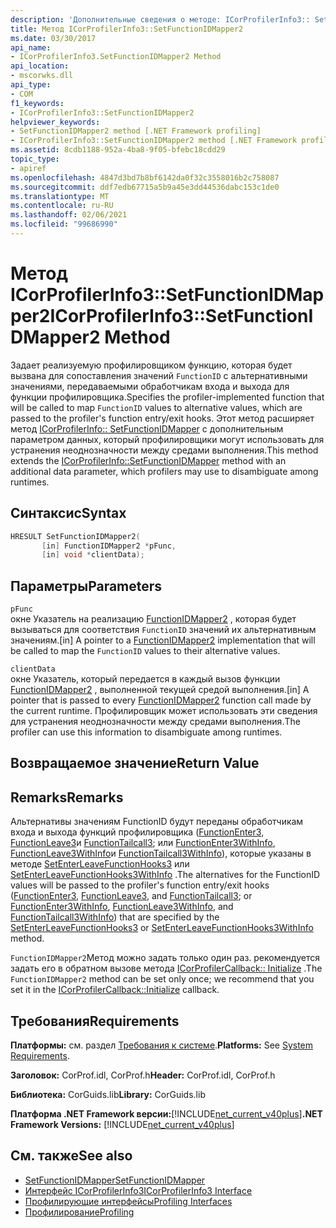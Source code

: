 ```yaml
---
description: 'Дополнительные сведения о методе: ICorProfilerInfo3:: SetFunctionIDMapper2'
title: Метод ICorProfilerInfo3::SetFunctionIDMapper2
ms.date: 03/30/2017
api_name:
- ICorProfilerInfo3.SetFunctionIDMapper2 Method
api_location:
- mscorwks.dll
api_type:
- COM
f1_keywords:
- ICorProfilerInfo3::SetFunctionIDMapper2
helpviewer_keywords:
- SetFunctionIDMapper2 method [.NET Framework profiling]
- ICorProfilerInfo3::SetFunctionIDMapper2 method [.NET Framework profiling]
ms.assetid: 8cdb1188-952a-4ba8-9f05-bfebc18cdd29
topic_type:
- apiref
ms.openlocfilehash: 4847d3bd7b8bf6142da0f32c3558016b2c758087
ms.sourcegitcommit: ddf7edb67715a5b9a45e3dd44536dabc153c1de0
ms.translationtype: MT
ms.contentlocale: ru-RU
ms.lasthandoff: 02/06/2021
ms.locfileid: "99686990"
---
```

# <a name="icorprofilerinfo3setfunctionidmapper2-method"></a><span data-ttu-id="e4f89-103">Метод ICorProfilerInfo3::SetFunctionIDMapper2</span><span class="sxs-lookup"><span data-stu-id="e4f89-103">ICorProfilerInfo3::SetFunctionIDMapper2 Method</span></span>

<span data-ttu-id="e4f89-104">Задает реализуемую профилировщиком функцию, которая будет вызвана для сопоставления значений `FunctionID` с альтернативными значениями, передаваемыми обработчикам входа и выхода для функции профилировщика.</span><span class="sxs-lookup"><span data-stu-id="e4f89-104">Specifies the profiler-implemented function that will be called to map `FunctionID` values to alternative values, which are passed to the profiler's function entry/exit hooks.</span></span> <span data-ttu-id="e4f89-105">Этот метод расширяет метод [ICorProfilerInfo:: SetFunctionIDMapper](icorprofilerinfo-setfunctionidmapper-method.md) с дополнительным параметром данных, который профилировщики могут использовать для устранения неоднозначности между средами выполнения.</span><span class="sxs-lookup"><span data-stu-id="e4f89-105">This method extends the [ICorProfilerInfo::SetFunctionIDMapper](icorprofilerinfo-setfunctionidmapper-method.md) method with an additional data parameter, which profilers may use to disambiguate among runtimes.</span></span>  
  
## <a name="syntax"></a><span data-ttu-id="e4f89-106">Синтаксис</span><span class="sxs-lookup"><span data-stu-id="e4f89-106">Syntax</span></span>  
  
```cpp  
HRESULT SetFunctionIDMapper2(  
       [in] FunctionIDMapper2 *pFunc,  
       [in] void *clientData);  
```  
  
## <a name="parameters"></a><span data-ttu-id="e4f89-107">Параметры</span><span class="sxs-lookup"><span data-stu-id="e4f89-107">Parameters</span></span>  

 `pFunc`  
 <span data-ttu-id="e4f89-108">окне Указатель на реализацию [FunctionIDMapper2](functionidmapper2-function.md) , которая будет вызываться для соответствия `FunctionID` значений их альтернативным значениям.</span><span class="sxs-lookup"><span data-stu-id="e4f89-108">[in] A pointer to a [FunctionIDMapper2](functionidmapper2-function.md) implementation that will be called to map the `FunctionID` values to their alternative values.</span></span>  
  
 `clientData`  
 <span data-ttu-id="e4f89-109">окне Указатель, который передается в каждый вызов функции [FunctionIDMapper2](functionidmapper2-function.md) , выполненной текущей средой выполнения.</span><span class="sxs-lookup"><span data-stu-id="e4f89-109">[in] A pointer that is passed to every [FunctionIDMapper2](functionidmapper2-function.md) function call made by the current runtime.</span></span> <span data-ttu-id="e4f89-110">Профилировщик может использовать эти сведения для устранения неоднозначности между средами выполнения.</span><span class="sxs-lookup"><span data-stu-id="e4f89-110">The profiler can use this information to disambiguate among runtimes.</span></span>  
  
## <a name="return-value"></a><span data-ttu-id="e4f89-111">Возвращаемое значение</span><span class="sxs-lookup"><span data-stu-id="e4f89-111">Return Value</span></span>  
  
## <a name="remarks"></a><span data-ttu-id="e4f89-112">Remarks</span><span class="sxs-lookup"><span data-stu-id="e4f89-112">Remarks</span></span>  

 <span data-ttu-id="e4f89-113">Альтернативы значениям FunctionID будут переданы обработчикам входа и выхода функций профилировщика ([FunctionEnter3](functionenter3-function.md), [FunctionLeave3](functionleave3-function.md)и [FunctionTailcall3](functiontailcall3-function.md); или [FunctionEnter3WithInfo](functionenter3withinfo-function.md), [FunctionLeave3WithInfo](functionleave3withinfo-function.md)и [FunctionTailcall3WithInfo](functiontailcall3withinfo-function.md)), которые указаны в методе [SetEnterLeaveFunctionHooks3](icorprofilerinfo3-setenterleavefunctionhooks3-method.md) или [SetEnterLeaveFunctionHooks3WithInfo](icorprofilerinfo3-setenterleavefunctionhooks3withinfo-method.md) .</span><span class="sxs-lookup"><span data-stu-id="e4f89-113">The alternatives for the FunctionID values will be passed to the profiler's function entry/exit hooks ([FunctionEnter3](functionenter3-function.md), [FunctionLeave3](functionleave3-function.md), and [FunctionTailcall3](functiontailcall3-function.md); or [FunctionEnter3WithInfo](functionenter3withinfo-function.md), [FunctionLeave3WithInfo](functionleave3withinfo-function.md), and [FunctionTailcall3WithInfo](functiontailcall3withinfo-function.md)) that are specified by the [SetEnterLeaveFunctionHooks3](icorprofilerinfo3-setenterleavefunctionhooks3-method.md) or [SetEnterLeaveFunctionHooks3WithInfo](icorprofilerinfo3-setenterleavefunctionhooks3withinfo-method.md) method.</span></span>  
  
 <span data-ttu-id="e4f89-114">`FunctionIDMapper2`Метод можно задать только один раз. рекомендуется задать его в обратном вызове метода [ICorProfilerCallback:: Initialize](icorprofilercallback-initialize-method.md) .</span><span class="sxs-lookup"><span data-stu-id="e4f89-114">The `FunctionIDMapper2` method can be set only once; we recommend that you set it in the [ICorProfilerCallback::Initialize](icorprofilercallback-initialize-method.md) callback.</span></span>  
  
## <a name="requirements"></a><span data-ttu-id="e4f89-115">Требования</span><span class="sxs-lookup"><span data-stu-id="e4f89-115">Requirements</span></span>  

 <span data-ttu-id="e4f89-116">**Платформы:** см. раздел [Требования к системе](../../get-started/system-requirements.md).</span><span class="sxs-lookup"><span data-stu-id="e4f89-116">**Platforms:** See [System Requirements](../../get-started/system-requirements.md).</span></span>  
  
 <span data-ttu-id="e4f89-117">**Заголовок:** CorProf.idl, CorProf.h</span><span class="sxs-lookup"><span data-stu-id="e4f89-117">**Header:** CorProf.idl, CorProf.h</span></span>  
  
 <span data-ttu-id="e4f89-118">**Библиотека:** CorGuids.lib</span><span class="sxs-lookup"><span data-stu-id="e4f89-118">**Library:** CorGuids.lib</span></span>  
  
 <span data-ttu-id="e4f89-119">**Платформа .NET Framework версии:**[!INCLUDE[net_current_v40plus](../../../../includes/net-current-v40plus-md.md)]</span><span class="sxs-lookup"><span data-stu-id="e4f89-119">**.NET Framework Versions:** [!INCLUDE[net_current_v40plus](../../../../includes/net-current-v40plus-md.md)]</span></span>  
  
## <a name="see-also"></a><span data-ttu-id="e4f89-120">См. также</span><span class="sxs-lookup"><span data-stu-id="e4f89-120">See also</span></span>

- [<span data-ttu-id="e4f89-121">SetFunctionIDMapper</span><span class="sxs-lookup"><span data-stu-id="e4f89-121">SetFunctionIDMapper</span></span>](icorprofilerinfo-setfunctionidmapper-method.md)
- [<span data-ttu-id="e4f89-122">Интерфейс ICorProfilerInfo3</span><span class="sxs-lookup"><span data-stu-id="e4f89-122">ICorProfilerInfo3 Interface</span></span>](icorprofilerinfo3-interface.md)
- [<span data-ttu-id="e4f89-123">Профилирующие интерфейсы</span><span class="sxs-lookup"><span data-stu-id="e4f89-123">Profiling Interfaces</span></span>](profiling-interfaces.md)
- [<span data-ttu-id="e4f89-124">Профилирование</span><span class="sxs-lookup"><span data-stu-id="e4f89-124">Profiling</span></span>](index.md)
